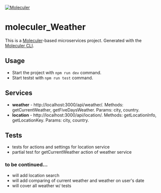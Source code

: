 [![Moleculer](https://badgen.net/badge/Powered%20by/Moleculer/0e83cd)](https://moleculer.services)

# moleculer_Weather
This is a [Moleculer](https://moleculer.services/)-based microservices project. Generated with the [Moleculer CLI](https://moleculer.services/docs/0.14/moleculer-cli.html).

## Usage
- Start the project with `npm run dev` command.
- Start testst with  `npm run test` command.

## Services
- **weather** - http://localhost:3000/api/weather/. Methods: getCurrentWeather, getFiveDaysWeather. Params: city, country.
- **location** - http://localhost:3000/api/location/. Methods: getLocationInfo, getLocationKey. Params: city, country.

## Tests
- tests for actions and settings for location service
- partial test for getCurrentWeather action of weather service

### to be continued...
- will add location search
- will add comparing of current weather and weather on user's date
- will cover all weather w/ tests
